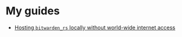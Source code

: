 # My guides


- [Hosting `bitwarden_rs` locally without world-wide internet access](/bitwarden_rs.md)